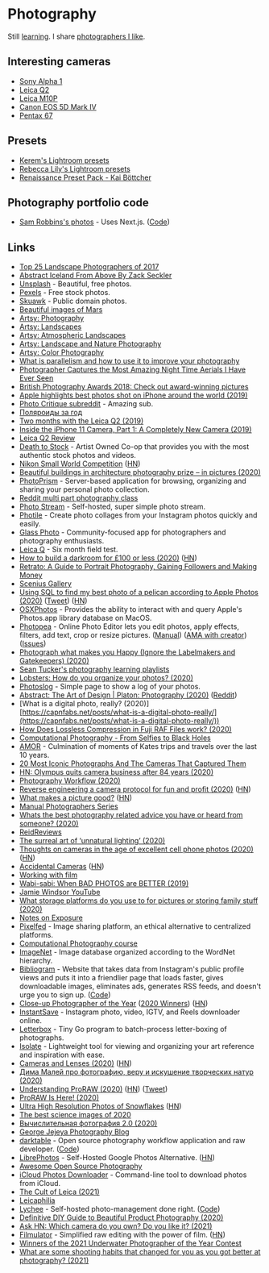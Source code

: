 # Photography

Still [learning](https://www.instagram.com/nikitavoloboev/). I share [photographers I like](art.md#photography).

## Interesting cameras

* [Sony Alpha 1](https://alphauniverse.com/stories/sony-announces-the-alpha-1/)
* [Leica Q2](https://us.leica-camera.com/Photography/Leica-Q/Leica-Q2)
* [Leica M10P](https://www.nivo-schweitzer.nl/leica-20021-m10-p-body-black-chrome-finish/p23608)
* [Canon EOS 5D Mark IV](https://www.canon.com.cy/cameras/eos-5d-mark-iv/)
* [Pentax 67](https://www.reddit.com/search?q=Pentax%2067\&sort=relevance\&t=all)

## Presets

* [Kerem's Lightroom presets](http://kerem-bakir.com/shop/)
* [Rebecca Lily's Lightroom presets](https://www.rebeccalily.com/products)
* [Renaissance Preset Pack - Kai Böttcher](https://www.kai-boettcher.com/shop/renaissance)

## Photography portfolio code

* [Sam Robbins's photos](https://photos.samrobbins.uk) - Uses Next.js. ([Code](https://github.com/samrobbins85/photos))

## Links

* [Top 25 Landscape Photographers of 2017](https://www.capturelandscapes.com/top-25-landscape-photographers-of-2017/)
* [Abstract Iceland From Above By Zack Seckler](https://www.ignant.com/2016/02/01/abstract-iceland-from-above-by-zack-seckler/)
* [Unsplash](https://unsplash.com) - Beautiful, free photos.
* [Pexels](https://www.pexels.com) - Free stock photos.
* [Skuawk](http://skuawk.com) - Public domain photos.
* [Beautiful images of Mars](https://www.uahirise.org/catalog/index.php?page=1)
* [Artsy: Photography](https://www.artsy.net/gene/photography)
* [Artsy: Landscapes](https://www.artsy.net/gene/landscapes)
* [Artsy: Atmospheric Landscapes](https://www.artsy.net/gene/atmospheric-landscapes)
* [Artsy: Landscape and Nature Photography](https://www.artsy.net/gene/landscape-and-nature-photography)
* [Artsy: Color Photography](https://www.artsy.net/gene/color-photography)
* [What is parallelism and how to use it to improve your photography](https://medium.com/@zellersamuel/what-is-parallelism-and-how-to-use-it-to-improve-your-photography-652240f9408f?sk=75b2840481296e121617627ba8f98e55)
* [Photographer Captures the Most Amazing Night Time Aerials I Have Ever Seen](http://themindcircle.com/night-time-aerial-photographs/)
* [British Photography Awards 2018: Check out award-winning pictures](https://www.bbc.co.uk/newsround/47060311)
* [Apple highlights best photos shot on iPhone around the world (2019)](https://www.apple.com/newsroom/2019/02/apple-highlights-best-photos-shot-on-iphone-around-the-world/)
* [Photo Critique subreddit](https://www.reddit.com/r/photocritique/) - Amazing sub.
* [Поляроиды за год](http://sergeykorol.ru/blog/polaroids/)
* [Two months with the Leica Q2 (2019)](https://photos.mrfrisby.com/two-months-with-the-leica-q2)
* [Inside the iPhone 11 Camera, Part 1: A Completely New Camera (2019)](https://blog.halide.cam/inside-the-iphone-11-camera-part-1-a-completely-new-camera-28ea5d091071)
* [Leica Q2 Review](https://www.needoptic.com/leica-q2-review-2019)
* [Death to Stock](https://deathtothestockphoto.com) - Artist Owned Co-op that provides you with the most authentic stock photos and videos.
* [Nikon Small World Competition](https://www.nikonsmallworld.com/galleries/photomicrography-competition) ([HN](https://news.ycombinator.com/item?id=24796570))
* [Beautiful buildings in architecture photography prize – in pictures (2020)](https://www.theguardian.com/artanddesign/gallery/2020/jan/28/beautiful-buildings-in-architecture-photography-prize-in-pictures)
* [PhotoPrism](https://github.com/photoprism/photoprism) - Server-based application for browsing, organizing and sharing your personal photo collection.
* [Reddit multi part photography class](https://www.reddit.com/r/photoclass/)
* [Photo Stream](https://github.com/maxvoltar/photo-stream) - Self-hosted, super simple photo stream.
* [Photile](https://photile.co) - Create photo collages from your Instagram photos quickly and easily.
* [Glass Photo](https://glass.photo) - Community-focused app for photographers and photography enthusiasts.
* [Leica Q](https://craigmod.com/essays/leica_q/) - Six month field test.
* [How to build a darkroom for £100 or less (2020)](https://www.35mmc.com/06/04/2020/darkroom-technique-part-1-how-to-build-a-darkroom-for-100-or-less-by-sroyon-mukherjee/) ([HN](https://news.ycombinator.com/item?id=22948687))
* [Retrato: A Guide to Portrait Photography, Gaining Followers and Making Money](https://www.notion.so/Retrato-9de8ae4447804ed189838bd3a8b3d509)
* [Scenius Gallery](https://www.sceniusgallery.com)
* [Using SQL to find my best photo of a pelican according to Apple Photos (2020)](https://simonwillison.net/2020/May/21/dogsheep-photos/) ([Tweet](https://twitter.com/simonw/status/1263550178134376448)) ([HN](https://news.ycombinator.com/item?id=23271053))
* [OSXPhotos](https://github.com/RhetTbull/osxphotos) - Provides the ability to interact with and query Apple's Photos.app library database on MacOS.
* [Photopea](https://www.photopea.com) - Online Photo Editor lets you edit photos, apply effects, filters, add text, crop or resize pictures. ([Manual](https://www.photopea.com/learn/)) ([AMA with creator](https://www.reddit.com/r/IAmA/comments/i8j5te/i_made_a_free_alternative_to_photoshop_that_is/)) ([Issues](https://github.com/photopea/photopea))
* [Photograph what makes you Happy (Ignore the Labelmakers and Gatekeepers) (2020)](https://www.youtube.com/watch?v=ZJGZxzH_ZpU)
* [Sean Tucker's photography learning playlists](https://www.youtube.com/user/seantuckermerge/playlists)
* [Lobsters: How do you organize your photos? (2020)](https://lobste.rs/s/dmsavh/how_do_you_organize_your_photos)
* [Photoslog](https://github.com/michaelvillar/photoslog) - Simple page to show a log of your photos.
* [Abstract: The Art of Design | Platon: Photography (2020)](https://www.youtube.com/watch?v=BDpqt-haLLM) ([Reddit](https://www.reddit.com/r/photography/comments/gv6pxs/abstract_the_art_of_design_platon_photography/))
* \[What is a digital photo, really? (2020)][https://capnfabs.net/posts/what-is-a-digital-photo-really/](https://capnfabs.net/posts/what-is-a-digital-photo-really/))
* [How Does Lossless Compression in Fuji RAF Files work? (2020)](https://capnfabs.net/posts/fuji-raf-compression-algorithm/)
* [Computational Photography - From Selfies to Black Holes](https://vas3k.com/blog/computational_photography/)
* [AMOR](http://amor.katebellm.com) - Culmination of moments of Kates trips and travels over the last 10 years.
* [20 Most Iconic Photographs And The Cameras That Captured Them](https://themindcircle.com/iconic-photographs/)
* [HN: Olympus quits camera business after 84 years (2020)](https://news.ycombinator.com/item?id=23644253)
* [Photography Workflow (2020)](https://simonsarris.substack.com/p/photography-workflow)
* [Reverse engineering a camera protocol for fun and profit (2020)](https://www.thirtythreeforty.net/posts/2020/05/hacking-reolink-cameras-for-fun-and-profit/) ([HN](https://news.ycombinator.com/item?id=23855884))
* [What makes a picture good?](https://phillipreeve.net/blog/what-makes-a-picture-good/) ([HN](https://news.ycombinator.com/item?id=23861090))
* [Manual Photographers Series](https://phillipreeve.net/blog/photography/)
* [Whats the best photography related advice you have or heard from someone? (2020)](https://www.reddit.com/r/photography/comments/hsufjj/whats_the_best_photography_related_advice_you/)
* [ReidReviews](https://www.reidreviews.com)
* [The surreal art of ‘unnatural lighting’ (2020)](https://www.nationalgeographic.com/magazine/2020/09/the-surreal-art-of-unnatural-lighting/)
* [Thoughts on cameras in the age of excellent cell phone photos (2020)](https://whatever.scalzi.com/2020/05/05/thoughts-on-cameras-in-the-age-of-excellent-cell-phone-photos/) ([HN](https://news.ycombinator.com/item?id=23389437))
* [Accidental Cameras](http://people.csail.mit.edu/torralba/research/accidentalcameras/) ([HN](https://news.ycombinator.com/item?id=24352783))
* [Working with film](https://royniang.com/exposing_film.html)
* [Wabi-sabi: When BAD PHOTOS are BETTER (2019)](https://www.youtube.com/watch?v=gyCumQ78ZoI)
* [Jamie Windsor YouTube](https://www.youtube.com/jamiewindsor)
* [What storage platforms do you use to for pictures or storing family stuff (2020)](https://lobste.rs/s/aa7mkn/what_storage_platforms_do_you_use_for)
* [Notes on Exposure](https://bismuth.garden/exposure)
* [Pixelfed](https://pixelfed.social) - Image sharing platform, an ethical alternative to centralized platforms.
* [Computational Photography course](https://www.udacity.com/course/computational-photography--ud955)
* [ImageNet](http://www.image-net.org) - Image database organized according to the WordNet hierarchy.
* [Bibliogram](https://bibliogram.art) - Website that takes data from Instagram's public profile views and puts it into a friendlier page that loads faster, gives downloadable images, eliminates ads, generates RSS feeds, and doesn't urge you to sign up. ([Code](https://sr.ht/\~cadence/bibliogram/))
* [Close-up Photographer of the Year](https://www.cupoty.com) ([2020 Winners](https://www.cupoty.com/winners-02)) ([HN](https://news.ycombinator.com/item?id=25061678))
* [InstantSave](https://instantsave.app) - Instagram photo, video, IGTV, and Reels downloader online.
* [Letterbox](https://github.com/tj/letterbox) - Tiny Go program to batch-process letter-boxing of photographs.
* [Isolate](https://github.com/seenaburns/isolate) - Lightweight tool for viewing and organizing your art reference and inspiration with ease.
* [Cameras and Lenses (2020)](https://ciechanow.ski/cameras-and-lenses/) ([HN](https://news.ycombinator.com/item?id=25357315))
* [Дима Малей про фотографию, веру и искушение творческих натур (2020)](https://www.youtube.com/watch?v=fDeq422sXJc)
* [Understanding ProRAW (2020)](https://blog.halide.cam/understanding-proraw-4eed556d4c54) ([HN](https://news.ycombinator.com/item?id=25433047)) ([Tweet](https://twitter.com/gerudes/status/1339835569883504640))
* [ProRAW Is Here! (2020)](http://austinmann.com/trek/iphone-proraw)
* [Ultra High Resolution Photos of Snowflakes](https://smosa.com/cool-ultra-high-resolution-photos-of-snowflakes-because-science/) ([HN](https://news.ycombinator.com/item?id=25414579))
* [The best science images of 2020](https://www.nature.com/immersive/d41586-020-03436-5/index.html)
* [Вычислительная фотография 2.0 (2020)](https://jejeya.pictures/future_of_photography)
* [George Jejeya Photography Blog](https://jejeya.pictures/blog)
* [darktable](https://www.darktable.org) - Open source photography workflow application and raw developer. ([Code](https://github.com/darktable-org/darktable))
* [LibrePhotos](https://github.com/LibrePhotos/librephotos) - Self-Hosted Google Photos Alternative. ([HN](https://news.ycombinator.com/item?id=25588712))
* [Awesome Open Source Photography](https://github.com/ibaaj/awesome-OpenSourcePhotography)
* [iCloud Photos Downloader](https://github.com/icloud-photos-downloader/icloud_photos_downloader) - Command-line tool to download photos from iCloud.
* [The Cult of Leica (2021)](http://leicaphilia.com/the-cult-of-leica/)
* [Leicaphilia](http://leicaphilia.com)
* [Lychee](https://lycheeorg.github.io) - Self-hosted photo-management done right. ([Code](https://github.com/LycheeOrg/Lychee))
* [Definitive DIY Guide to Beautiful Product Photography (2020)](https://www.shopify.ca/blog/12206313-the-ultimate-diy-guide-to-beautiful-product-photography)
* [Ask HN: Which camera do you own? Do you like it? (2021)](https://news.ycombinator.com/item?id=25848536)
* [Filmulator](https://github.com/CarVac/filmulator-gui) - Simplified raw editing with the power of film. ([HN](https://news.ycombinator.com/item?id=25885760))
* [Winners of the 2021 Underwater Photographer of the Year Contest](https://www.theatlantic.com/photo/2021/02/winners-2021-underwater-photographer-year-contest/617963/)
* [What are some shooting habits that changed for you as you got better at photography? (2021)](https://www.reddit.com/r/photography/comments/lppvdm/what_are_some_shooting_habits_that_changed_for/)
